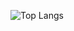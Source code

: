 ![Top Langs](https://github-readme-stats.vercel.app/api/top-langs/?username=AlvaroRamosHz&layout=compact&theme=tokyonight)
